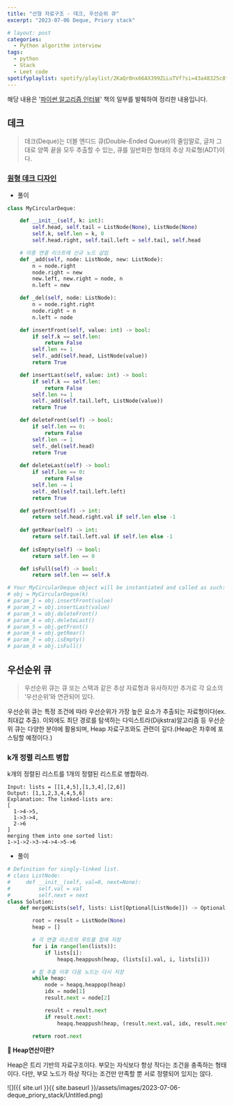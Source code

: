 ```yaml
---
title: "선형 자료구조 - 데크, 우선순위 큐"
excerpt: "2023-07-06 Deque, Priory stack"

# layout: post
categories:
  - Python algorithm interview
tags:
  - python
  - Stack
  - Leet code
spotifyplaylist: spotify/playlist/2KaQr0nx66AX399ZLLuTVf?si=43a48325c8fc4b16
---
```

해당 내용은 '[파이썬 알고리즘 인터뷰](https://product.kyobobook.co.kr/detail/S000001932748)' 책의 일부를 발췌하여 정리한 내용입니다.

## 데크

> 데크(Deque)는 더블 엔디드 큐(Double-Ended Queue)의 줄임말로, 글자 그대로 양쪽 끝을 모두 추출할 수 있는, 큐를 일반화한 형태의 추상 자료형(ADT)이다.
> 

### [원형 데크 디자인](https://leetcode.com/problems/design-circular-deque/)

- 풀이

```python
class MyCircularDeque:

    def __init__(self, k: int):
        self.head, self.tail = ListNode(None), ListNode(None)
        self.k, self.len = k, 0
        self.head.right, self.tail.left = self.tail, self.head

    # 이중 연결 리스트에 신규 노드 삽입
    def _add(self, node: ListNode, new: ListNode):
        n = node.right
        node.right = new
        new.left, new.right = node, n
        n.left = new

    def _del(self, node: ListNode):
        n = node.right.right
        node.right = n
        n.left = node

    def insertFront(self, value: int) -> bool:
        if self.k == self.len:
            return False
        self.len += 1
        self._add(self.head, ListNode(value))
        return True

    def insertLast(self, value: int) -> bool:
        if self.k == self.len:
            return False
        self.len += 1
        self._add(self.tail.left, ListNode(value))
        return True

    def deleteFront(self) -> bool:
        if self.len == 0:
            return False
        self.len -= 1
        self._del(self.head)
        return True
        
    def deleteLast(self) -> bool:
        if self.len == 0:
            return False
        self.len -= 1
        self._del(self.tail.left.left)
        return True

    def getFront(self) -> int:
        return self.head.right.val if self.len else -1
 
    def getRear(self) -> int:
        return self.tail.left.val if self.len else -1
        
    def isEmpty(self) -> bool:
        return self.len == 0

    def isFull(self) -> bool:
        return self.len == self.k      

# Your MyCircularDeque object will be instantiated and called as such:
# obj = MyCircularDeque(k)
# param_1 = obj.insertFront(value)
# param_2 = obj.insertLast(value)
# param_3 = obj.deleteFront()
# param_4 = obj.deleteLast()
# param_5 = obj.getFront()
# param_6 = obj.getRear()
# param_7 = obj.isEmpty()
# param_8 = obj.isFull()
```

## 우선순위 큐

> 우선순위 큐는 큐 또는 스택과 같은 추상 자료형과 유사하지만 추가로 각 요소의 ‘우선순위’와 연관되어 있다.
> 

우선순위 큐는 특정 조건에 따라 우선순위가 가장 높은 요소가 추출되는 자료형이다(ex. 최대값 추출). 이외에도 최단 경로를 탐색하는 다익스트라(Dijkstra)알고리즘 등 우선순위 큐는 다양한 분야에 활용되며, Heap 자료구조와도 관련이 깊다.(Heap은 차후에 포스팅할 예정이다.)

### k개 정렬 리스트 병합

k개의 정렬된 리스트를 1개의 정렬된 리스트로 병합하라.

```
Input: lists = [[1,4,5],[1,3,4],[2,6]]
Output: [1,1,2,3,4,4,5,6]
Explanation: The linked-lists are:
[
  1->4->5,
  1->3->4,
  2->6
]
merging them into one sorted list:
1->1->2->3->4->4->5->6
```

- 풀이

```python
# Definition for singly-linked list.
# class ListNode:
#     def __init__(self, val=0, next=None):
#         self.val = val
#         self.next = next
class Solution:
    def mergeKLists(self, lists: List[Optional[ListNode]]) -> Optional[ListNode]:

        root = result = ListNode(None)
        heap = []

        # 각 연결 리스트의 루트를 힙에 저장
        for i in range(len(lists)):
            if lists[i]:
                heapq.heappush(heap, (lists[i].val, i, lists[i]))

        # 힙 추출 이후 다음 노드는 다시 저장
        while heap:
            node = heapq.heappop(heap)
            idx = node[1]
            result.next = node[2]

            result = result.next
            if result.next:
                heapq.heappush(heap, (result.next.val, idx, result.next))

        return root.next
```

**🤔 Heap연산이란?**

Heap은 트리 기반의 자료구조이다. 부모는 자식보다 항상 작다는 조건을 충족하는 형태이다. 다만, 부모 노드가 하상 작다는 조건만 만족할 뿐 서로 정렬되어 있지는 않다.

![]({{ site.url }}{{ site.baseurl }}/assets/images/2023-07-06-deque_priory_stack/Untitled.png)